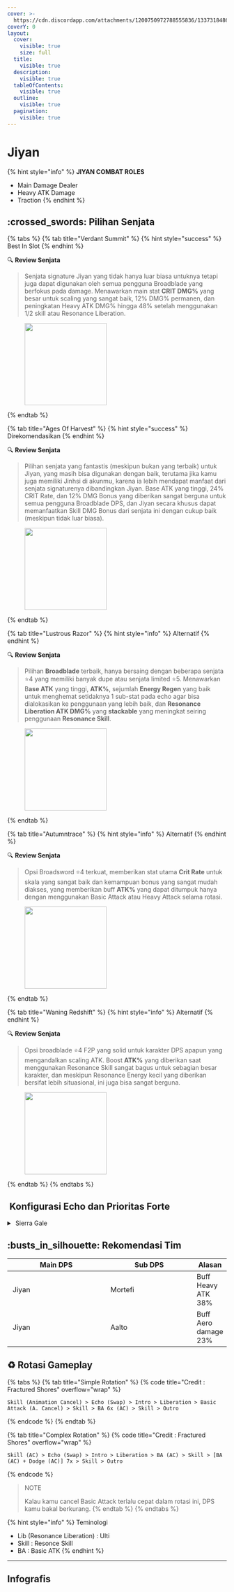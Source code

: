 ```yaml
---
cover: >-
  https://cdn.discordapp.com/attachments/1200750972788555836/1337318486233321542/image.png?ex=67a70265&is=67a5b0e5&hm=f5fb64a65573539fee8b6047a33f1009c30492a9a2bf3a2b08933b7e7786d879&
coverY: 0
layout:
  cover:
    visible: true
    size: full
  title:
    visible: true
  description:
    visible: true
  tableOfContents:
    visible: true
  outline:
    visible: true
  pagination:
    visible: true
---
```


# Jiyan

{% hint style="info" %}
**JIYAN COMBAT ROLES**

* Main Damage Dealer
* Heavy ATK Damage
* Traction
{% endhint %}

## :crossed\_swords: Pilihan Senjata

{% tabs %}
{% tab title="Verdant Summit" %}
{% hint style="success" %}
Best In Slot
{% endhint %}

:mag: **Review Senjata**&#x20;

> Senjata signature Jiyan yang tidak hanya luar biasa untuknya tetapi juga dapat digunakan oleh semua pengguna Broadblade yang berfokus pada damage. Menawarkan main stat **CRIT DMG%** yang besar untuk scaling yang sangat baik, 12% DMG% permanen, dan peningkatan Heavy ATK DMG% hingga 48% setelah menggunakan 1/2 skill atau Resonance Liberation.

<figure><img src="https://wuthering.wiki/img/weapon_21010016.png" alt="" width="188"><figcaption></figcaption></figure>
{% endtab %}

{% tab title="Ages Of Harvest" %}
{% hint style="success" %}
Direkomendasikan
{% endhint %}

:mag: **Review Senjata**&#x20;

> Pilihan senjata yang fantastis (meskipun bukan yang terbaik) untuk Jiyan, yang masih bisa digunakan dengan baik, terutama jika kamu juga memiliki Jinhsi di akunmu, karena ia lebih mendapat manfaat dari senjata signaturenya dibandingkan Jiyan. Base ATK yang tinggi, 24% CRIT Rate, dan 12% DMG Bonus yang diberikan sangat berguna untuk semua pengguna Broadblade DPS, dan Jiyan secara khusus dapat memanfaatkan Skill DMG Bonus dari senjata ini dengan cukup baik (meskipun tidak luar biasa).

<figure><img src="https://wuthering.wiki/img/weapon_21010026.png" alt="" width="188"><figcaption></figcaption></figure>
{% endtab %}

{% tab title="Lustrous Razor" %}
{% hint style="info" %}
Alternatif
{% endhint %}

:mag: **Review Senjata**&#x20;

> Pilihan **Broadblade** terbaik, hanya bersaing dengan beberapa senjata :star:4 yang memiliki banyak dupe atau senjata limited :star:5. Menawarkan B**ase ATK** yang tinggi, **ATK%**, sejumlah **Energy Regen** yang baik untuk menghemat setidaknya 1 sub-stat pada echo agar bisa dialokasikan ke penggunaan yang lebih baik, dan **Resonance Liberation ATK DMG%** yang **stackable** yang meningkat seiring penggunaan **Resonance Skill**.

<figure><img src="https://wuthering.wiki/img/weapon_21010015.png" alt="" width="188"><figcaption></figcaption></figure>
{% endtab %}

{% tab title="Autumntrace" %}
{% hint style="info" %}
Alternatif
{% endhint %}

:mag: **Review Senjata**&#x20;

> Opsi Broadsword :star:4 terkuat, memberikan stat utama **Crit Rate** untuk skala yang sangat baik dan kemampuan bonus yang sangat mudah diakses, yang memberikan buff **ATK%** yang dapat ditumpuk hanya dengan menggunakan Basic Attack atau Heavy Attack selama rotasi.

<figure><img src="https://wuthering.wiki/img/weapon_21010074.png" alt="" width="188"><figcaption></figcaption></figure>
{% endtab %}

{% tab title="Waning Redshift" %}
{% hint style="info" %}
Alternatif
{% endhint %}

:mag: **Review Senjata**&#x20;

> Opsi broadblade :star:4 F2P yang solid untuk karakter DPS apapun yang mengandalkan scaling ATK. Boost **ATK%** yang diberikan saat menggunakan Resonance Skill sangat bagus untuk sebagian besar karakter, dan meskipun Resonance Energy kecil yang diberikan bersifat lebih situasional, ini juga bisa sangat berguna.

<figure><img src="https://wuthering.wiki/img/weapon_21010084.png" alt="" width="188"><figcaption></figcaption></figure>
{% endtab %}
{% endtabs %}

## <img src="https://wuthering.wiki/img/item_10.png" alt="" data-size="line"> Konfigurasi Echo dan Prioritas Forte&#x20;

<details>

<summary> <img src="https://wuthering.wiki/img/fettericon_4.png" alt="" data-size="line"> Sierra Gale</summary>

Feilian Beringal - CR% / CDM%

![](https://wuthering.wiki/img/monster_330000050.png)

#### Echo Sett

* 3 - <mark style="color:green;">**Aero DMG**</mark> bonus%
* 3 - <mark style="color:green;">**Aero DMG**</mark> bonus%%
* 1 - ATK%
* 1 - ATK%

#### Prioritas Echo Substat

* ER% (120% - 130%)
* CR% / CDM%
* ATK%
* Heavy ATK Damage%
* Flat ATK

#### Prioritas Forte

Reso Lib   >   Forte   >   Reso skill   >   intro   >   BA

</details>

## :busts\_in\_silhouette: Rekomendasi Tim

<table><thead><tr><th width="213">Main DPS</th><th width="189.8193359375">Sub DPS</th><th>Alasan</th></tr></thead><tbody><tr><td><img src="https://media.discordapp.net/attachments/1200750972788555836/1336417061588566036/3.png?ex=67a3bae0&#x26;is=67a26960&#x26;hm=4caf15972e87b048de55370215fc554ac626d6692509476cbde445fcdfa2f5c8&#x26;=&#x26;format=webp&#x26;quality=lossless" alt="" data-size="line"><img src="https://wuthering.wiki/img/fettericon_4.png" alt="" data-size="line"> Jiyan</td><td><img src="https://media.discordapp.net/attachments/1200750972788555836/1336417061949149235/4.png?ex=67a3bae0&#x26;is=67a26960&#x26;hm=c9d8129ac3c4f1ac098a4889b78bc0950debb5551028822ad647688757e53ee8&#x26;=&#x26;format=webp&#x26;quality=lossless" alt="" data-size="line"><img src="https://wuthering.wiki/img/fettericon_13.png" alt="" data-size="line"><img src="https://wuthering.wiki/img/fettericon_8.png" alt="" data-size="line"> Mortefi</td><td>Buff Heavy ATK 38%</td></tr><tr><td><img src="https://media.discordapp.net/attachments/1200750972788555836/1336417061588566036/3.png?ex=67a3bae0&#x26;is=67a26960&#x26;hm=4caf15972e87b048de55370215fc554ac626d6692509476cbde445fcdfa2f5c8&#x26;=&#x26;format=webp&#x26;quality=lossless" alt="" data-size="line"><img src="https://wuthering.wiki/img/fettericon_4.png" alt="" data-size="line"> Jiyan</td><td><img src="https://wuthering.wiki/img/fettericon_8.png" alt="" data-size="line"> Aalto</td><td>Buff Aero damage 23%</td></tr></tbody></table>

## :recycle: Rotasi Gameplay

{% tabs %}
{% tab title="Simple Rotation" %}
{% code title="Credit : Fractured Shores" overflow="wrap" %}
```
Skill (Animation Cancel) > Echo (Swap) > Intro > Liberation > Basic Attack (A. Cancel) > Skill > BA 6x (AC) > Skill > Outro
```
{% endcode %}
{% endtab %}

{% tab title="Complex Rotation" %}
{% code title="Credit : Fractured Shores" overflow="wrap" %}
```
Skill (AC) > Echo (Swap) > Intro > Liberation > BA (AC) > Skill > [BA (AC) + Dodge (AC)] 7x > Skill > Outro
```
{% endcode %}

> NOTE
>
> Kalau kamu cancel Basic Attack terlalu cepat dalam rotasi ini, DPS kamu bakal berkurang.
{% endtab %}
{% endtabs %}

{% hint style="info" %}
Teminologi

* Lib (Resonance Liberation) : Ulti
* Skill : Resonce Skill
* BA : Basic ATK
{% endhint %}

***

## Infografis

<figure><img src="https://cdn.discordapp.com/attachments/1200750972788555836/1337395387669151774/1.png?ex=67a74a04&#x26;is=67a5f884&#x26;hm=e862654096a168314776b160c35430398414e32ea75ac562f33ef548216f9804&#x26;" alt=""><figcaption></figcaption></figure>



<figure><img src="https://media.discordapp.net/attachments/1200750972788555836/1336360973518245908/1_Jiyan.png?ex=67a4d824&#x26;is=67a386a4&#x26;hm=510cbd1a3f25f9074da866bcb2f3137e44dcc4684e30e5a8d6dab21078085148&#x26;=&#x26;format=webp&#x26;quality=lossless&#x26;width=1202&#x26;height=676" alt=""><figcaption></figcaption></figure>



<figure><img src="https://media.discordapp.net/attachments/1200750972788555836/1336360973518245908/1_Jiyan.png?ex=67a386a4&#x26;is=67a23524&#x26;hm=aaba752c29edfad331b8903d4e4c11cd657b96b74fc6fa6c3bf3e978c5b8ab75&#x26;=&#x26;format=webp&#x26;quality=lossless&#x26;width=1202&#x26;height=676" alt=""><figcaption></figcaption></figure>

